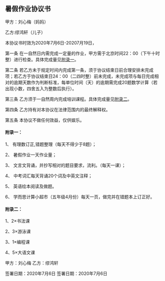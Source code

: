 ## 暑假作业协议书

甲方：刘心梅（妈妈）

乙方:缪鸿轩（儿子）

本协议书时效为2020年7月6日-20207月19日，

第一条 在一自然日内需完成一定量的作业，甲方需于北京时间22：00（下午十时整）进行检查。具体完成量见[附录一](https://aaron-miao-2020.github.io/-include-windows.h-/myslef/posts-2020-6-7#附录一)。

第二条 若乙方未于规定时间内完成第一条，须于协议结束日前合理安排未完成项；若乙方于协议结束日24：00（二四时整）前未完成，未完成项与每日完成相对的逾期天数作为判断标准，每单位时间（天）的逾期需完成20题数学计算（若出现小数，四舍五入为整数后执行）。

第三条 乙方须于一自然周内完成培训课程。具体完成量见[附录二](https://aaron-miao-2020.github.io/-include-windows.h-/myslef/posts-2020-6-7#附录二)。

第四条 乙方持有对本协议在法律范围内的最终解释权。

第五条 本协议不做任何效益，仅供娱乐。


#### 附录一：

1、 有理数订正,错题整理（每天不得少于8题）；

2、 暑假作业一天作业量；

3、 文言文背诵，并抄写相对的题目要求，流利。（每天一课）；

4、 中考词汇每天背诵20个词及中英文注释；

5、 英语绘本阅读及做题。

6、 学而思计算小超市（五年级4月份）每天一页，做完并在错题本上订正好。

#### 附录二：

1、2×书法课

2、3×游泳课

3、1×编程课

4、5×大语文课


甲方：刘心梅                          	乙方：缪鸿轩

签署日期：2020年7月6日                	签署日期：2020年7月6日
